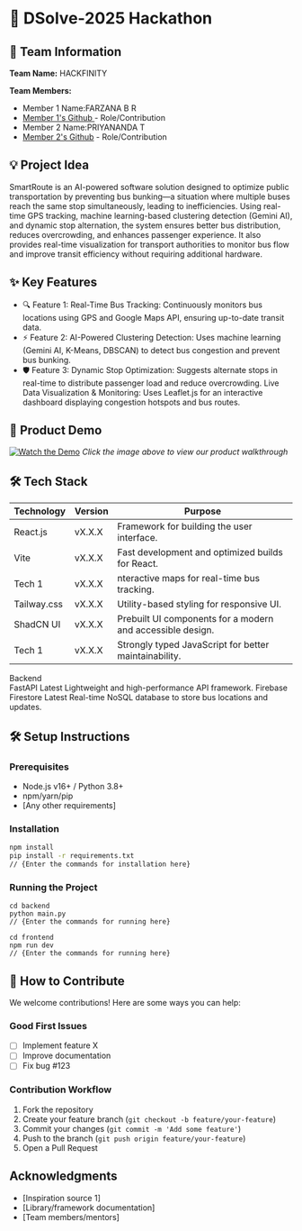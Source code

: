 # 🚀 DSolve-2025 Hackathon

## 👥 Team Information
**Team Name:** HACKFINITY 

**Team Members:**
- Member 1 Name:FARZANA B R
- [Member 1's Github ](https://github.com/brfarzana05) - Role/Contribution
- Member 2 Name:PRIYANANDA T
- [Member 2's Github](https://github.com/Priya8nanda) - Role/Contribution

## 💡 Project Idea
SmartRoute is an AI-powered software solution designed to optimize public transportation by preventing bus bunking—a situation where multiple buses reach the same stop simultaneously, leading to inefficiencies. Using real-time GPS tracking, machine learning-based clustering detection (Gemini AI), and dynamic stop alternation, the system ensures better bus distribution, reduces overcrowding, and enhances passenger experience. It also provides real-time visualization for transport authorities to monitor bus flow and improve transit efficiency without requiring additional hardware.

## ✨ Key Features
- 🔍 Feature 1: Real-Time Bus Tracking: Continuously monitors bus locations using GPS and Google Maps API, ensuring up-to-date transit data.
- ⚡ Feature 2: AI-Powered Clustering Detection: Uses machine learning (Gemini AI, K-Means, DBSCAN) to detect bus congestion and prevent bus bunking.
- 🛡️ Feature 3:  Dynamic Stop Optimization: Suggests alternate stops in real-time to distribute passenger load and reduce overcrowding. Live Data Visualization & Monitoring: Uses Leaflet.js for an interactive dashboard displaying congestion hotspots and bus routes.

## 🎥 Product Demo

[![Watch the Demo](https://via.placeholder.com/300x200?text=Click+for+Demo+Video)](https://youtube.com/link-to-video)
*Click the image above to view our product walkthrough*




## 🛠️ Tech Stack
| Technology | Version | Purpose                                               |
|------------|---------|---------                                        |
| React.js   | vX.X.X  |Framework for building the user interface.         |
| Vite       | vX.X.X  |Fast development and optimized builds for React.    |
| Tech 1     | vX.X.X  |nteractive maps for real-time bus tracking.                 |
| Tailway.css| vX.X.X  |Utility-based styling for responsive UI.                        |
| ShadCN UI  | vX.X.X  |Prebuilt UI components for a modern and accessible design.    |
| Tech 1     | vX.X.X  |Strongly typed JavaScript for better maintainability.       |

Backend		
FastAPI	Latest	Lightweight and high-performance API framework.
Firebase Firestore	Latest	Real-time NoSQL database to store bus locations and updates.


## 🛠️ Setup Instructions

### Prerequisites
- Node.js v16+ / Python 3.8+
- npm/yarn/pip
- [Any other requirements]

### Installation
```bash
npm install
pip install -r requirements.txt 
// {Enter the commands for installation here}
```

### Running the Project
```bash(backend)
cd backend
python main.py
// {Enter the commands for running here}
```
```bash(frontend)
cd frontend
npm run dev 
// {Enter the commands for running here}
```

## 🤝 How to Contribute
We welcome contributions! Here are some ways you can help:

### Good First Issues
- [ ] Implement feature X
- [ ] Improve documentation
- [ ] Fix bug #123

### Contribution Workflow
1. Fork the repository
2. Create your feature branch (`git checkout -b feature/your-feature`)
3. Commit your changes (`git commit -m 'Add some feature'`)
4. Push to the branch (`git push origin feature/your-feature`)
5. Open a Pull Request


## Acknowledgments
- [Inspiration source 1]
- [Library/framework documentation]
- [Team members/mentors]

